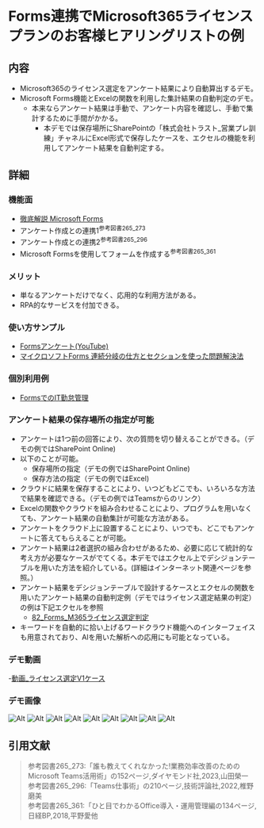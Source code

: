 # Forms連携でMicrosoft365ライセンスプランのお客様ヒアリングリストの例

## 内容

- Microsoft365のライセンス選定をアンケート結果により自動算出するデモ。
- Microsoft Forms機能とExcelの関数を利用した集計結果の自動判定のデモ。
  - 本来ならアンケート結果は手動で、アンケート内容を確認し、手動で集計するために手間がかかる。
    - 本デモでは保存場所にSharePointの「株式会社トラスト_営業プレ訓練」チャネルにExcel形式で保存したケースを、エクセルの機能を利用してアンケート結果を自動判定する。

## 詳細

### 機能面

- [徹底解説 Microsoft Forms](https://www.jicoo.com/magazine/blog/microsoft-forms)
- アンケート作成との連携1<sup>参考図書265_273</sup>
- アンケート作成との連携2<sup>参考図書265_296</sup>
- Microsoft Formsを使用してフォームを作成する<sup>参考図書265_361</sup>

### メリット

- 単なるアンケートだけでなく、応用的な利用方法がある。
- RPA的なサービスを付加できる。

### 使い方サンプル

- [Formsアンケート(YouTube)](https://www.youtube.com/watch?v=Cp1yf9tJNso)
- [マイクロソフトForms 連続分岐の仕方とセクションを使った問題解決法](https://econoshift.com/ja/ms-forms-branching/)

### 個別利用例

- [FormsでのIT勤怠管理](https://econoshift.com/ja/ms-forms-attendance-management/)

### アンケート結果の保存場所の指定が可能

- アンケートは1つ前の回答により、次の質問を切り替えることができる。（デモの例ではSharePoint Online)
- 以下のことが可能。
  - 保存場所の指定（デモの例ではSharePoint Online)
  - 保存方法の指定（デモの例ではExcel)
- クラウドに結果を保存することにより、いつどもどこでも、いろいろな方法で結果を確認できる。（デモの例ではTeamsからのリンク）
- Excelの関数やクラウドを組み合わせることにより、プログラムを用いなくても、アンケート結果の自動集計が可能な方法がある。
- アンケートをクラウド上に設置することにより、いつでも、どこでもアンケートに答えてもらえることが可能。
- アンケート結果は2者選択の組み合わせがあるため、必要に応じて統計的な考え方が必要なケースがでてくる。本デモではエクセル上でデシジョンテーブルを用いた方法を紹介している。(詳細はインターネット関連ページを参照。）
- アンケート結果をデシジョンテーブルで設計するケースとエクセルの関数を用いたアンケート結果の自動判定例（デモではライセンス選定結果の判定）の例は下記エクセルを参照
  - [82_Forms_M365ライセンス選定判定](../../7_Prj/716_M365/300_アプリ/82_Forms/82_Forms_M365ライセンス選定判定.xlsx)  
- キーワードを自動的に拾い上げるワードクラウド機能へのインターフェイスも用意されており、AIを用いた解析への応用にも可能となっている。

### デモ動画

-[動画_ライセンス選定V1ケース](../../7_Prj/716_M365/300_アプリ/82_Forms/82_Formアンケート実施サンプル_V1ケース動画.mp4)  

### デモ画像

![Alt](../../7_Prj/716_M365/300_アプリ/82_Forms/82_Forms_1.png)
![Alt](../../7_Prj/716_M365/300_アプリ/82_Forms/82_Forms_2.png)
![Alt](../../7_Prj/716_M365/300_アプリ/82_Forms/82_Forms_3.png)
![Alt](../../7_Prj/716_M365/300_アプリ/82_Forms/82_Forms_4.png)
![Alt](../../7_Prj/716_M365/300_アプリ/82_Forms/82_Forms_5.png)
![Alt](../../7_Prj/716_M365/300_アプリ/82_Forms/82_Forms_6.png)
![Alt](../../7_Prj/716_M365/300_アプリ/82_Forms/82_Forms_7.png)
![Alt](../../7_Prj/716_M365/300_アプリ/82_Forms/82_Forms_8.png)
![Alt](../../7_Prj/716_M365/300_アプリ/82_Forms/82_Forms_9.png)

## 引用文献

> 参考図書265_273:「誰も教えてくれなかった!業務効率改善のためのMicrosoft Teams活用術」の152ページ,ダイヤモンド社,2023,山田榮一  
> 参考図書265_296:「Teams仕事術」の210ページ,技術評論社,2022,椎野磨美  
> 参考図書265_361:「ひと目でわかるOffice導入・運用管理編の134ページ,日経BP,2018,平野愛他  

